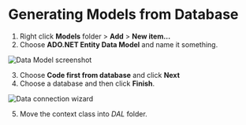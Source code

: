 # Generating Models from Database

1. Right click **Models** folder > **Add** > **New item...**
2. Choose **ADO.NET Entity Data Model** and name it something.

![Data Model screenshot](https://mlarios1.github.io/mlarios1.github.io/FInal/ModelGenerator.PNG)

3. Choose **Code first from database** and click **Next**
4. Choose a database and then click **Finish**.

![Data connection wizard](https://mlarios1.github.io/mlarios1.github.io/FInal/CFFDWindow.PNG)

5. Move the context class into _DAL_ folder.
